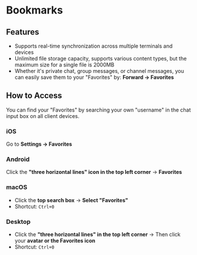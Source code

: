 # Bookmarks

## Features

- Supports real-time synchronization across multiple terminals and devices
- Unlimited file storage capacity, supports various content types, but the maximum size for a single file is 2000MB
- Whether it's private chat, group messages, or channel messages, you can easily save them to your "Favorites" by: **Forward → Favorites**

## How to Access

You can find your "Favorites" by searching your own "username" in the chat input box on all client devices.

### iOS

Go to **Settings → Favorites**

### Android

Click the **"three horizontal lines" icon in the top left corner** → **Favorites**

### macOS

- Click the **top search box** → **Select "Favorites"**
- Shortcut: `Ctrl+0`

### Desktop

- Click the **"three horizontal lines" in the top left corner** → Then click your **avatar or the Favorites icon**
- Shortcut: `Ctrl+0`